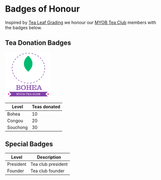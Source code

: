 # Badges of Honour

Inspired by [Tea Leaf Grading] we honour our [MYOB Tea Club] members with the badges below.

## Tea Donation Badges

<img width="150" height="150" src="./images/badges/bohea.png">

| Level     | Teas donated |
|-----------|--------------|
| Bohea     | 10           |
| Congou    | 20           |
| Souchong  | 30           |

## Special Badges

| Level     | Description        |
|-----------|--------------------|
| President | Tea club president |
| Founder   | Tea club founder   |

[MYOB Tea Club]: https://github.com/rkazakov/tea-club
[Tea Leaf Grading]: https://en.wikipedia.org/wiki/Tea_leaf_grading
